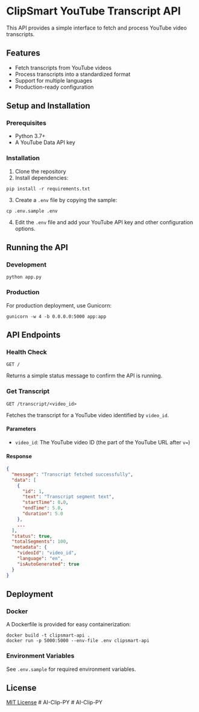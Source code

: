 # ClipSmart YouTube Transcript API

This API provides a simple interface to fetch and process YouTube video transcripts.

## Features

- Fetch transcripts from YouTube videos
- Process transcripts into a standardized format
- Support for multiple languages
- Production-ready configuration

## Setup and Installation

### Prerequisites

- Python 3.7+
- A YouTube Data API key

### Installation

1. Clone the repository
2. Install dependencies:

```
pip install -r requirements.txt
```

3. Create a `.env` file by copying the sample:

```
cp .env.sample .env
```

4. Edit the `.env` file and add your YouTube API key and other configuration options.

## Running the API

### Development

```
python app.py
```

### Production

For production deployment, use Gunicorn:

```
gunicorn -w 4 -b 0.0.0.0:5000 app:app
```

## API Endpoints

### Health Check

```
GET /
```

Returns a simple status message to confirm the API is running.

### Get Transcript

```
GET /transcript/<video_id>
```

Fetches the transcript for a YouTube video identified by `video_id`.

#### Parameters

- `video_id`: The YouTube video ID (the part of the YouTube URL after `v=`)

#### Response

```json
{
  "message": "Transcript fetched successfully",
  "data": [
    {
      "id": 1,
      "text": "Transcript segment text",
      "startTime": 0.0,
      "endTime": 5.0,
      "duration": 5.0
    },
    ...
  ],
  "status": true,
  "totalSegments": 100,
  "metadata": {
    "videoId": "video_id",
    "language": "en",
    "isAutoGenerated": true
  }
}
```

## Deployment

### Docker

A Dockerfile is provided for easy containerization:

```
docker build -t clipsmart-api .
docker run -p 5000:5000 --env-file .env clipsmart-api
```

### Environment Variables

See `.env.sample` for required environment variables.

## License

[MIT License](LICENSE) #   A I - C l i p - P Y  
 #   A I - C l i p - P Y  
 
